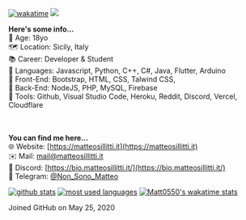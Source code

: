 [![wakatime](https://wakatime.com/badge/user/288e7479-4c45-4a56-9830-bebe3d8bb9f8.svg)](https://wakatime.com/@288e7479-4c45-4a56-9830-bebe3d8bb9f8)
![](https://komarev.com/ghpvc/?username=Matt0550)

**Here's some info...**<br>
📆 Age: 18yo<br>
🗺 Location: Sicily, Italy<br>
📚 Career: Developer & Student<br>
📝 Languages: Javascript, Python, C++, C#, Java, Flutter, Arduino<br>
📝 Front-End: Bootstrap, HTML, CSS, Talwind CSS,<br>
📝 Back-End: NodeJS, PHP, MySQL, Firebase<br>
🧰 Tools: Github, Visual Studio Code, Heroku, Reddit, Discord, Vercel, Cloudflare<br>
<br><br>

**You can find me here...**<br>
🌐 Website: [https://matteosillitti.it](https://matteosillitti.it)<br>
✉️ Mail: [mail@matteosillitti.it](mailto:mail@matteosillitti.it)<br>
💾 Discord: [https://bio.matteosillitti.it/](https://bio.matteosillitti.it/)<br>
🎉 Telegram: [@Non_Sono_Matteo](https://t.me/Non_Sono_Matteo)<br>

[![github stats](https://github-readme-stats-sigma-five.vercel.app/api?username=Matt0550&show_icons=true&title_color=fff&icon_color=79ff97&text_color=9f9f9f&bg_color=151515&count_private=true)](https://github.com/Matt0550)
[![most used languages](https://github-readme-stats-sigma-five.vercel.app/api/top-langs/?username=Matt0550&layout=compact&show_icons=true&title_color=fff&icon_color=79ff97&text_color=9f9f9f&bg_color=151515&count_private=true&langs_count=6)](https://github.com/Matt0550)
[![Matt0550's wakatime stats](https://github-readme-stats.vercel.app/api/wakatime?username=Matt0550&theme=dark)](https://wakatime.com/@Matt0550)

<!---
Matt0550/Matt0550 is a ✨ special ✨ repository because its `README.md` (this file) appears on your GitHub profile.
You can click the Preview link to take a look at your changes.
--->
Joined GitHub
on May 25, 2020
